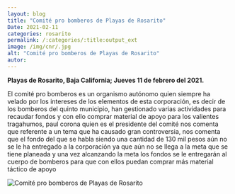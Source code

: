 ```yaml
---
layout: blog
title: "Comité pro bomberos de Playas de Rosarito"
Date: 2021-02-11
categories: rosarito
permalink: /:categories/:title:output_ext
image: /img/cnr/.jpg
alt: "Comité pro bomberos de Playas de Rosarito"
autor:
---
```


**Playas de Rosarito, Baja California; Jueves 11 de febrero del 2021.** 

El comité pro bomberos es un organismo autónomo quien siempre ha velado por los intereses de los elementos de esta corporación, es decir de los bomberos del quinto municipio, han gestionado varias actividades para recaudar fondos y con ello comprar material de apoyo para los valientes tragahumos, paul corona quien es el presidente del comité nos comenta que referente a un tema que ha causado gran controversia, nos comenta que el fondo del que se habla siendo una cantidad de 130 mil pesos aún no se le ha entregado a la corporación ya que aún no se llega a la meta que se tiene planeada y una vez alcanzando la meta los fondos se le entregarán al cuerpo de bomberos para que con ellos puedan comprar más material táctico de apoyo 

<div id="carouselExampleSlidesOnly" class="carousel slide" data-ride="carousel">
  <div class="carousel-inner">
    <div class="carousel-item active">
       <img class="d-block w-100" src="/img/cnr/.jpg" loading="lazy"  alt="Comité pro bomberos de Playas de Rosarito">
    </div>
  </div>
</div>